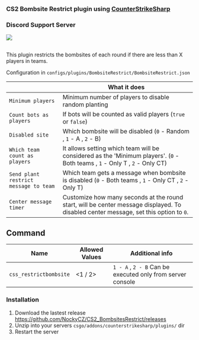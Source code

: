 ### CS2 Bombsite Restrict plugin using [CounterStrikeSharp](https://github.com/roflmuffin/CounterStrikeSharp)

### Discord Support Server
[<img src="https://discordapp.com/api/guilds/1149315368465211493/widget.png?style=banner2">](https://discord.gg/Tzmq98gwqF)

## 

This plugin restricts the bombsites of each round if there are less than X players in teams.

Configuration in
```configs/plugins/BombsiteRestrict/BombsiteRestrict.json```

|   | What it does |
| ------------- | ------------- |
| `Minimum players`  | Minimum number of players to disable random planting |
| `Count bots as players` | If bots will be counted as valid players (`true` or `false`) |
| `Disabled site` | Which bombsite will be disabled (`0` - Random , `1` - A , `2` - B) |
| `Which team count as players` | It allows setting which team will be considered as the 'Minimum players'. (`0` - Both teams , `1` - Only T , `2` - Only CT)|
| `Send plant restrict message to team` | Which team gets a message when bombsite is disabled (`0` - Both teams , `1` - Only CT , `2` - Only T)|
| `Center message timer` | Customize how many seconds at the round start, will be center message displayed. To disabled center message, set this option to `0`. |

## Command
|  Name | Allowed Values | Additional info  |
| ------------- | ------------- | ------------- |
| `css_restrictbombsite` | <1 / 2> | `1 - A` , `2 - B` Can be executed only from server console |


### Installation
1. Download the lastest release https://github.com/NockyCZ/CS2_BombsitesRestrict/releases
2. Unzip into your servers `csgo/addons/counterstrikesharp/plugins/` dir
3. Restart the server
